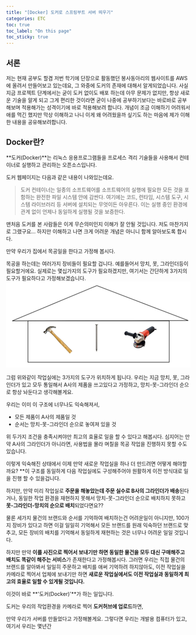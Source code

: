 ```yaml
---
title: "[Docker] 도커로 스프링부트 서버 띄우기"
categories: ETC
toc: true
toc_label: "On this page"
toc_sticky: true
---
```

## 서론
저는 현재 공부도 할겸 저번 학기에 단장으로 활동했던 봉사동아리의 웹사이트를 AWS에 올려서 만들어보고 있는데요, 그 와중에 도커의 존재에 대해서 알게되었습니다.
사실 지금 프로젝트 단계에서는 굳이 도커 없이도 배포 하는데 아무 문제가 없지만, 항상 새로운 기술을 알게 되고 그게 편리한 것이라면 굳이 나중에 공부하기보다는 바로바로 공부해보며 적용해가는 성격이기에 바로 적용해보려 합니다. 개념이 조금 이해하기 어려워서 애를 먹긴 했지만 막상 이해하고 나니 이게 왜 어려웠을까 싶기도 하는 마음에 제가 이해한 내용을 공유해보려합니다. 

## Docker란?
**도커(Docker)**는 리눅스 응용프로그램들을 프로세스 격리 기술들을 사용해서 컨테이너로 실행하고 관리하는 오픈소스입니다.

도커 웹페이지는 다음과 같은 내용이 나와있는데요.

> 도커 컨테이너는 일종의 소프트웨어를 소프트웨어의 실행에 필요한 모든 것을 포함하는 완전한 파일 시스템 안에 감싼다. 여기에는 코드, 런타임, 시스템 도구, 시스템 라이브러리 등 서버에 설치되는 무엇이든 아우른다. 이는 실행 중인 환경에 관계 없이 언제나 동일하게 실행될 것을 보증한다.

맨처음 도커를 본 사람들은 이게 무슨의미인지 이해가 잘 안될 것입니다. 저도 마찬가지로 그랬구요... 하지만 이해하고 나면 크게 어려운 개념은 아니니 함께 알아보도록 합시다.

만약 우리가 집에서 목공일을 한다고 가정해 봅시다.

목공을 하는데는 여러가지 장비들이 필요할 겁니다. 예를들어서 망치, 못, 그라인더등이 필요할거에요. 실제로는 몇십가지의 도구가 필요하겠지만, 여기서는 간단하게 3가지의 도구가 필요하다고 가정해보겠습니다.
![image1](/assets/images/tech/ETC/2022-03-21-[Docker]/image1.jpeg)

그럼 위와같이 작업실에는 3가지의 도구가 위치하게 됩니다. 우리는 지금 망치, 못, 그라인더가 있고 모두 통일해서 A사의 제품을 쓰고있다고 가정하고, 망치-못-그라인더 순으로 항상 놔둔다고 생각해볼게요.

우리는 이미 이 구조에 너무나도 익숙해져서,

* 모든 제품이 A사의 제품일 것
* 순서는 망치-못-그라인더 순으로 놓여져 있을 것

위 두가지 조건을 충족시켜야만 최고의 효율로 일을 할 수 있다고 해봅시다. 심지어는 만약 A사의 그라인더가 아니라면, 사용법을 몰라 며칠을 목공 작업을 진행하지 못할 수도 있습니다.

이렇게 익숙해진 상태에서 이제 만약 새로운 작업실을 하나 더 만드려면 어떻게 해야할까요? **이 구조를 동일하게 다음 작업실에도 구성해주어야 원활하게 이전 방식대로 일을 진행 할 수 있을겁니다.     

하지만, 만약 미리 작업실로 **주문을 해놓았는데 주문 실수로 B사의 그라인더가 배송**된다거나, 동일한 작업 환경을 재현하지 못해서 망치-못-그라인더 순으로 배치하지 못하고 **못-그라인더-망치의 순으로 배치**되었다면요??

물론 세가지 물건의 브랜드와 순서를 기억하여 배치하는건 어려운일이 아니지만, 100가지 장비가 있다고 하면 이걸 일일히 기억해서 모든 브랜드를 원래 익숙하던 브랜드로 맞추고, 모든 장비의 배치를 기억해서 동일하게 재현하는 것은 너무나 어려운 일일 것입니다.

하지만 만약 **이를 사진으로 찍어서 보내기만 하면 동일한 물건을 모두 대신 구매해주고 배치도 똑같이 해주는 서비스**가 존재한다고 가정해봅시다. 그러면 우리는 직접 물건의 브랜드를 알아봐서 일일히 주문하고 배치를 애써 기억하려 하지않아도, 이전 작업실을 카메라로 찍어서 업체에 보내기만 하면 **새로운 작업실에서도 이전 작업실과 동일하게 최고의 효율로 일할 수 있게될 것입니다.**

이것이 바로 **'도커(Docker)'**가 하는 일입니다. 

도커는 우리의 작업환경을 카메라로 찍어 **도커허브에 업로드**하면, 



 

만약 우리가 서버를 만들었다고 가정해볼게요. 그렇다면 우리는 개발용 컴퓨터가 있고, 여기서 우리는 몇년간





